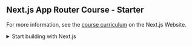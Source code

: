 ## Next.js App Router Course - Starter
For more information, see the [course curriculum](https://nextjs.org/learn) on the Next.js Website.
<details>
<summary> Start building with Next.js </summary>

| No. | 内容                         |
| --- | ---------------------------- |
| 1.  | Getting Started              |
| 2.  | CSS Styling                  |
| 3.  | Optimizing Fonts and Images  |
| 4.  | Creating Layouts and Pages   |
| 5.  | Navigating Between Pages     |
| 6.  | Setting Up Your Database     |
| 7.  | Fetching Data                |
| 8.  | Static and Dynamic Rendering |
| 9.  | Streaming                    |
| 10. | Partial Prerendering         |
</details>
<!--
-->